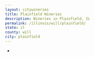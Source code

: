 ```yaml
---
layout: citywineries
title: Plainfield Wineries
description: Wineries in Plainfield, IL
permalink: /illinois/will/plainfield/
state: il
county: will
city: plainfield
---
```

-
